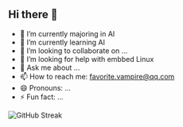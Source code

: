 ## Hi there 👋

<!--
**Malone-AI/Malone-AI** is a ✨ _special_ ✨ repository because its `README.md` (this file) appears on your GitHub profile.

Here are some ideas to get you started:
-->

- 🔭 I’m currently majoring in AI
- 🌱 I’m currently learning AI
- 👯 I’m looking to collaborate on ...
- 🤔 I’m looking for help with embbed Linux
- 💬 Ask me about ...
- 📫 How to reach me: favorite.vampire@qq.com
- 😄 Pronouns: ...
- ⚡ Fun fact: ...

<!--![Anurag's GitHub stats](https://github-readme-stats.vercel.app/api?username=Malone-AI)
![Top Langs](https://github-readme-stats.vercel.app/api/top-langs/?username=Malone-AI)-->

![GitHub Streak](https://streak-stats.demolab.com/?user=Malone-AI&theme=dark)

<!--![](https://stats.justsong.cn/api/leetcode/?username=Malone-AI&theme=dark)-->

<!--![Ashutosh's github activity graph](https://github-readme-activity-graph.vercel.app/graph?username=Malone-AI&theme=dark)-->


